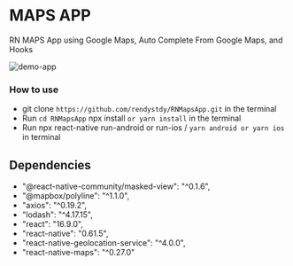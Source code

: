 # MAPS APP

RN MAPS App using Google Maps, Auto Complete From Google Maps, and Hooks

![demo-app](https://github.com/rendystdy/RNMapsApp/blob/master/RnMapsApp.gif)

###  How to use
-   git clone `https://github.com/rendystdy/RNMapsApp.git` in the terminal
-   Run `cd RNMapsApp` npx install `or yarn install` in the terminal
-   Run npx react-native run-android or run-ios / `yarn android or yarn ios ` in terminal


## Dependencies
-   "@react-native-community/masked-view": "^0.1.6",
-   "@mapbox/polyline": "^1.1.0",
-   "axios": "^0.19.2",
-   "lodash": "^4.17.15",
-   "react": "16.9.0",
-   "react-native": "0.61.5",
-   "react-native-geolocation-service": "^4.0.0",
-   "react-native-maps": "^0.27.0"
